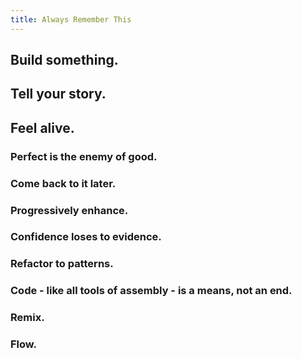 ```yaml
---
title: Always Remember This
---
```


## Build something.

## Tell your story.

## Feel alive.

### Perfect is the enemy of good.

### Come back to it later.

### Progressively enhance.


### Confidence loses to evidence.

### Refactor to patterns.

### Code - like all tools of assembly - is a means, not an end.

### Remix.

### Flow.
